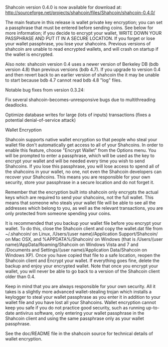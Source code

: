 Shahcoin version 0.4.0 is now available for download at:
http://sourceforge.net/projects/shahcoin/files/Shahcoin/shahcoin-0.4.0/

The main feature in this release is wallet private key encryption;
you can set a passphrase that must be entered before sending coins.
See below for more information; if you decide to encrypt your wallet,
WRITE DOWN YOUR PASSPHRASE AND PUT IT IN A SECURE LOCATION. If you
forget or lose your wallet passphrase, you lose your shahcoins.
Previous versions of shahcoin are unable to read encrypted wallets,
and will crash on startup if the wallet is encrypted.

Also note: shahcoin version 0.4 uses a newer version of Berkeley DB
(bdb version 4.8) than previous versions (bdb 4.7). If you upgrade
to version 0.4 and then revert back to an earlier version of shahcoin
the it may be unable to start because bdb 4.7 cannot read bdb 4.8
"log" files.


Notable bug fixes from version 0.3.24:

Fix several shahcoin-becomes-unresponsive bugs due to multithreading
deadlocks.

Optimize database writes for large (lots of inputs) transactions
(fixes a potential denial-of-service attack)


Wallet Encryption

Shahcoin supports native wallet encryption so that people who steal your
wallet file don't automatically get access to all of your Shahcoins.
In order to enable this feature, choose "Encrypt Wallet" from the
Options menu.  You will be prompted to enter a passphrase, which
will be used as the key to encrypt your wallet and will be needed
every time you wish to send Shahcoins.  If you lose this passphrase,
you will lose access to spend all of the shahcoins in your wallet,
no one, not even the Shahcoin developers can recover your Shahcoins.
This means you are responsible for your own security, store your
passphrase in a secure location and do not forget it.

Remember that the encryption built into shahcoin only encrypts the
actual keys which are required to send your shahcoins, not the full
wallet.  This means that someone who steals your wallet file will
be able to see all the addresses which belong to you, as well as the
relevant transactions, you are only protected from someone spending
your coins.

It is recommended that you backup your wallet file before you
encrypt your wallet.  To do this, close the Shahcoin client and
copy the wallet.dat file from ~/.shahcoin/ on Linux, /Users/(user
name)/Application Support/Shahcoin/ on Mac OSX, and %APPDATA%/Shahcoin/
on Windows (that is /Users/(user name)/AppData/Roaming/Shahcoin on
Windows Vista and 7 and /Documents and Settings/(user name)/Application
Data/Shahcoin on Windows XP).  Once you have copied that file to a
safe location, reopen the Shahcoin client and Encrypt your wallet.
If everything goes fine, delete the backup and enjoy your encrypted
wallet.  Note that once you encrypt your wallet, you will never be
able to go back to a version of the Shahcoin client older than 0.4.

Keep in mind that you are always responsible for your own security.
All it takes is a slightly more advanced wallet-stealing trojan which
installs a keylogger to steal your wallet passphrase as you enter it
in addition to your wallet file and you have lost all your Shahcoins.
Wallet encryption cannot keep you safe if you do not practice
good security, such as running up-to-date antivirus software, only
entering your wallet passphrase in the Shahcoin client and using the
same passphrase only as your wallet passphrase.

See the doc/README file in the shahcoin source for technical details
of wallet encryption.

